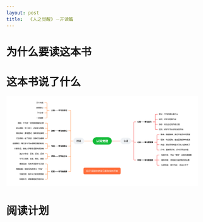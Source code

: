```yaml
---
layout: post
title:  《人之觉醒》－开读篇
---
```


# 为什么要读这本书

# 这本书说了什么

![思维导图](/assets/%E8%84%91%E5%9B%BE%E8%AE%A4%E7%9F%A5%E8%A7%89%E9%86%92.PNG)


# 阅读计划
<!--stackedit_data:
eyJoaXN0b3J5IjpbMjA3NTMwNDM2MCwtMTM3MTgzNjIyXX0=
-->